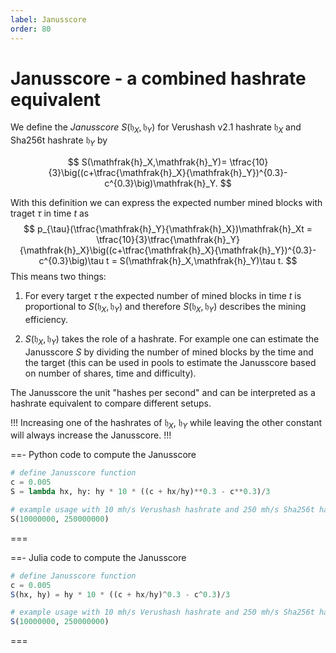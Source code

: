 ```yaml
---
label: Janusscore
order: 80
---
```


# Janusscore - a combined hashrate equivalent
We define the *Janusscore* $S(\mathfrak{h}_X,\mathfrak{h}_Y)$ for Verushash v2.1 hashrate $\mathfrak{h}_X$ and Sha256t hashrate $\mathfrak{h}_Y$ by

$$
S(\mathfrak{h}_X,\mathfrak{h}_Y)= \tfrac{10}{3}\big((c+\tfrac{\mathfrak{h}_X}{\mathfrak{h}_Y})^{0.3}-c^{0.3}\big)\mathfrak{h}_Y.
$$

With this definition we can express the expected number mined blocks with traget $\tau$ in time $t$ as
$$
p_{\tau}(\tfrac{\mathfrak{h}_Y}{\mathfrak{h}_X})\mathfrak{h}_Xt = \tfrac{10}{3}\tfrac{\mathfrak{h}_Y}{\mathfrak{h}_X}\big((c+\tfrac{\mathfrak{h}_X}{\mathfrak{h}_Y})^{0.3}-c^{0.3}\big)\tau t = S(\mathfrak{h}_X,\mathfrak{h}_Y)\tau t.
$$
This means two things:
1. For every target $\tau$ the expected number of mined blocks in time $t$ is proportional to $S(\mathfrak{h}_X,\mathfrak{h}_Y)$ and therefore $S(\mathfrak{h}_X,\mathfrak{h}_Y)$ describes the mining efficiency.

2. $S(\mathfrak{h}_X,\mathfrak{h}_Y)$ takes the role of a hashrate. For example one can estimate the Janusscore $S$ by dividing the number of mined blocks by the time and the target (this can be used in pools to estimate the Janusscore based on number of shares, time and difficulty).


The Janusscore the unit "hashes per second" and can be interpreted as a hashrate equivalent to compare different setups.

!!!
Increasing one of the hashrates of $\mathfrak{h}_X$, $\mathfrak{h}_Y$ while leaving the other constant will always increase the Janusscore.
!!!

==- Python code to compute the Janusscore

```python
# define Janusscore function
c = 0.005
S = lambda hx, hy: hy * 10 * ((c + hx/hy)**0.3 - c**0.3)/3

# example usage with 10 mh/s Verushash hashrate and 250 mh/s Sha256t hashrate
S(10000000, 250000000)
```
===

==- Julia code to compute the Janusscore

```julia
# define Janusscore function
c = 0.005
S(hx, hy) = hy * 10 * ((c + hx/hy)^0.3 - c^0.3)/3

# example usage with 10 mh/s Verushash hashrate and 250 mh/s Sha256t hashrate
S(10000000, 250000000)
```
===


[^1]: *CoinFuMasterShifu* (2023). **[Proof of Balanced Work: The Theory of Mining Hash Products](https://github.com/CoinFuMasterShifu/ProofOfBalancedWork/blob/main/PoBW.pdf)**
